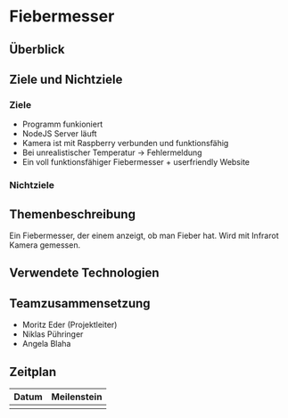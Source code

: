 # Fiebermesser
## Überblick
  
## Ziele und Nichtziele
### Ziele
  - Programm funkioniert
  - NodeJS Server läuft
  - Kamera ist mit Raspberry verbunden und funktionsfähig
  - Bei unrealistischer Temperatur -> Fehlermeldung
  - Ein voll funktionsfähiger Fiebermesser + userfriendly Website
### Nichtziele
## Themenbeschreibung
  Ein Fiebermesser, der einem anzeigt, ob man Fieber hat. Wird mit Infrarot Kamera gemessen. 
## Verwendete Technologien

## Teamzusammensetzung
- Moritz Eder (Projektleiter)
- Niklas Pühringer
- Angela Blaha
## Zeitplan
| Datum | Meilenstein |
| :-----------: | :-----------: |
|     |  |
